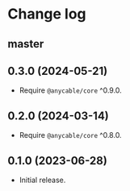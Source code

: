 # Change log

## master

## 0.3.0 (2024-05-21)

- Require `@anycable/core` ^0.9.0.

## 0.2.0 (2024-03-14)

- Require `@anycable/core` ^0.8.0.

## 0.1.0 (2023-06-28)

- Initial release.

[@palkan]: https://github.com/palkan
